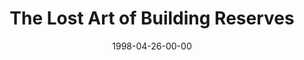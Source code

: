 ---
layout: message
category: message
series: "Room To Breathe"
title: "The Lost Art of Building Reserves"
date: 1998-04-26-00-00
message_id: 444
---